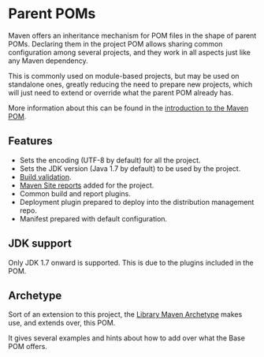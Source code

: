 # Parent POMs

Maven offers an inheritance mechanism for POM files in the shape of parent POMs. Declaring them in the project POM allows sharing common configuration among several projects, and they work in all aspects just like any Maven dependency.

This is commonly used on module-based projects, but may be used on standalone ones, greatly reducing the need to prepare new projects, which will just need to extend or override what the parent POM already has.

More information about this can be found in the [introduction to the Maven POM][maven-pom-intro].

## Features

- Sets the encoding (UTF-8 by default) for all the project.
- Sets the JDK version (Java 1.7 by default) to be used by the project.
- [Build validation][build-validation].
- [Maven Site reports][site-reports] added for the project.
- Common build and report plugins.
- Deployment plugin prepared to deploy into the distribution management repo.
- Manifest prepared with default configuration.

## JDK support

Only JDK 1.7 onward is supported. This is due to the plugins included in the POM.

## Archetype

Sort of an extension to this project, the [Library Maven Archetype][library-archetype] makes use, and extends over, this POM.

It gives several examples and hints about how to add over what the Base POM offers.

[maven-pom-intro]: https://maven.apache.org/guides/introduction/introduction-to-the-pom.html#Project_Inheritance

[library-archetype]: https://github.com/Bernardo-MG/library-maven-archetype

[build-validation]: build_validation.html
[site-reports]: site_reports.html

